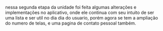 nessa segunda etapa da unidade foi feita algumas alterações e implementações no aplicativo, onde ele continua com seu intuito de ser uma lista e ser util no dia dia do usuario, porém agora se tem a ampliação do numero de telas, e uma pagina de contato pessoal também.

